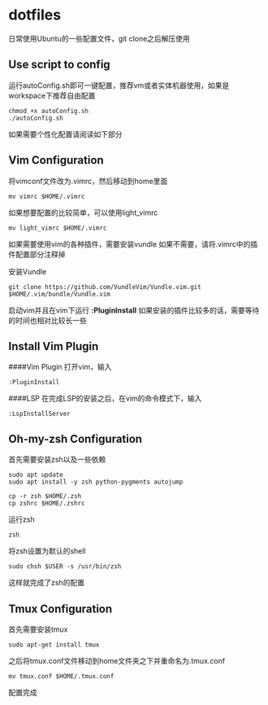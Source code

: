 # dotfiles
日常使用Ubuntu的一些配置文件，git clone之后解压使用
## Use script to config
运行autoConfig.sh即可一键配置，推荐vm或者实体机器使用，如果是workspace下推荐自由配置
```shell
chmod +x autoConfig.sh
./autoConfig.sh
```
如果需要个性化配置请阅读如下部分
## Vim Configuration
将vimconf文件改为.vimrc，然后移动到home里面
```shell
mv vimrc $HOME/.vimrc
```
如果想要配置的比较简单，可以使用light_vimrc
```shell
mv light_vimrc $HOME/.vimrc
```
如果需要使用vim的各种插件，需要安装vundle
如果不需要，请将.vimrc中的插件配置部分注释掉

安装Vundle
```shell
git clone https://github.com/VundleVim/Vundle.vim.git $HOME/.vim/bundle/Vundle.vim
```
启动vim并且在vim下运行 **:PluginInstall**
如果安装的插件比较多的话，需要等待的时间也相对比较长一些

## Install Vim Plugin

####Vim Plugin
打开vim，输入
```
:PluginInstall
```

####LSP
在完成LSP的安装之后，在vim的命令模式下，输入
```
:LspInstallServer
```


## Oh-my-zsh Configuration
首先需要安装zsh以及一些依赖
```shell
sudo apt update
sudo apt install -y zsh python-pygments autojump

cp -r zsh $HOME/.zsh
cp zshrc $HOME/.zshrc
```
运行zsh
```shell
zsh
```
将zsh设置为默认的shell
```shell
sudo chsh $USER -s /usr/bin/zsh
```
这样就完成了zsh的配置

## Tmux Configuration
首先需要安装tmux
```shell
sudo apt-get install tmux
```
之后将tmux.conf文件移动到home文件夹之下并重命名为.tmux.conf
```shell
mv tmux.conf $HOME/.tmux.conf
```
配置完成
